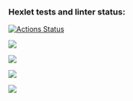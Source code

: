 ### Hexlet tests and linter status:
[![Actions Status](https://github.com/prakatun/java-project-61/workflows/hexlet-check/badge.svg)](https://github.com/prakatun/java-project-61/actions)

<a href="https://codeclimate.com/github/prakatun/java-project-61/maintainability"><img src="https://api.codeclimate.com/v1/badges/2bcf1d781978a6f908fe/maintainability" /></a>

<a href="https://asciinema.org/a/524869" target="_blank"><img src="https://asciinema.org/a/524869.svg" /></a>

<a href="https://asciinema.org/a/MWvHxzE5UNsPdrEQ7PlCCcrm0" target="_blank"><img src="https://asciinema.org/a/MWvHxzE5UNsPdrEQ7PlCCcrm0.svg" /></a>

<a href="https://asciinema.org/a/etIuymhQPxkESZCmNpst17Fsr" target="_blank"><img src="https://asciinema.org/a/etIuymhQPxkESZCmNpst17Fsr.svg" /></a>
